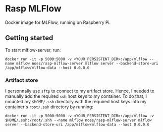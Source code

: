 # Rasp MLFlow

Docker image for MLFlow, running on Raspberry Pi.

## Getting started

To start mlflow-server, run:
```
docker run -it -p 5000:5000 -v <YOUR_PERSISTENT_DIR>:/app/mlflow --name mlflow noes/rasp-mlflow-server mlflow server --backend-store-uri /app/mlflow/mlflow-data --host 0.0.0.0
```

### Artifact store

I personnally use `sftp` to connect to my artifact store.
Hence, I needed to manually add the required `ssh` host keys to my container. To do that, I mounted my `$HOME/.ssh` directory with the required host keys into my container's `root/.ssh` directory by running:
```
docker run -it -p 5000:5000 -v <YOUR_PERSISTENT_DIR>:/app/mlflow -v $HOME/.ssh:/root/.shh --name mlflow noes/rasp-mlflow-server mlflow server --backend-store-uri /app/mlflow/mlflow-data --host 0.0.0.0
```

